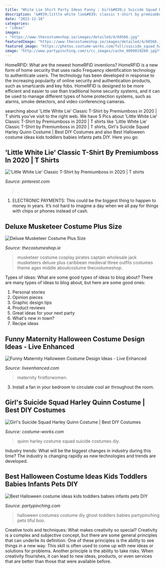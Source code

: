 ```yaml
---
title: "White Lie Shirt Party Ideas Funny : Girl&#039;s Suicide Squad Harley Quinn Costume"
description: "&#039;little white lie&#039; classic t-shirt by premiumboss in 2020"
date: "2022-12-18"
categories:
- "ideas"
images:
- "https://www.thecostumeshop.ie/images/detailed/4/60566.jpg"
featuredImage: "https://www.thecostumeshop.ie/images/detailed/4/60566.jpg"
featured_image: "https://photos.costume-works.com/full/suicide_squad_harley_quinn.jpg"
image: "http://www.partypinching.com/s/cc_images/cache_4099819268.jpg?t=1472707649"
---
```



HomeRFID: What are the newest homeRFID inventions?
HomeRFID is a new form of home security that uses radio Frequency identification technology to authenticate users. The technology has been developed in response to the increasing popularity of online security and authentication products, such as smartcards and key fobs. HomeRFID is designed to be more efficient and easier to use than traditional home security systems, and it can be used to manage different types of home protection systems, such as alarms, smoke detectors, and video conferencing cameras.

	

		
searching about &#039;Little White Lie&#039; Classic T-Shirt by Premiumboss in 2020 | T shirts you've visit to the right web. We have 5 Pics about &#039;Little White Lie&#039; Classic T-Shirt by Premiumboss in 2020 | T shirts like &#039;Little White Lie&#039; Classic T-Shirt by Premiumboss in 2020 | T shirts, Girl&#039;s Suicide Squad Harley Quinn Costume | Best DIY Costumes and also Best Halloween costume ideas kids toddlers babies infants pets DIY. Here you go:
		
    
## &#039;Little White Lie&#039; Classic T-Shirt By Premiumboss In 2020 | T Shirts

<img loading=lazy src="https://i.pinimg.com/736x/35/1d/ec/351dec5ee15d72c55e6f90d850603c19.jpg" onerror="this.onerror=null;this.src='https://tse1.mm.bing.net/th?id=OIP.vvRc2YuMLDC6xXwK9bHRtQHaLG&amp;pid=15.1';" alt="&#039;Little White Lie&#039; Classic T-Shirt by Premiumboss in 2020 | T shirts">

_Source: pinterest.com_

>. 

	

1. ELECTRONIC PAYMENTS: This could be the biggest thing to happen to money in years. It’s not hard to imagine a day when we all pay for things with chips or phones instead of cash. 

    
## Deluxe Musketeer Costume Plus Size

<img loading=lazy src="https://www.thecostumeshop.ie/images/detailed/4/60566.jpg" onerror="this.onerror=null;this.src='https://tse3.mm.bing.net/th?id=OIP.rfisN_CMPMxtOtv4pMWbAQHaRA&amp;pid=15.1';" alt="Deluxe Musketeer Costume Plus Size">

_Source: thecostumeshop.ie_

>musketeer costume cosplay pirates captain wholesale jack musketeers deluxe plus caribbean medieval three outfits costumes theme ages middle aboutcostume thecostumeshop. 

	

Types of ideas: What are some good types of ideas to blog about?
There are many types of ideas to blog about, but here are some good ones:
1. Personal stories 
2. Opinion pieces 
3. Graphic design tips 
4. Product reviews 
5. Great ideas for your next party 
6. What's new in town? 
7. Recipe ideas 

    
## Funny Maternity Halloween Costume Design Ideas - Live Enhanced

<img loading=lazy src="https://www.liveenhanced.com/wp-content/uploads/2020/09/pregnancy-halloween-costumes-10-1.png" onerror="this.onerror=null;this.src='https://tse4.mm.bing.net/th?id=OIP.tk09JJhKFIEM-2PG3TAdGgHaHb&amp;pid=15.1';" alt="Funny Maternity Halloween Costume Design Ideas - Live Enhanced">

_Source: liveenhanced.com_

>maternity firstforwomen. 

	

3. Install a fan in your bedroom to circulate cool air throughout the room.

    
## Girl&#039;s Suicide Squad Harley Quinn Costume | Best DIY Costumes

<img loading=lazy src="https://photos.costume-works.com/full/suicide_squad_harley_quinn.jpg" onerror="this.onerror=null;this.src='https://tse1.mm.bing.net/th?id=OIP.zinzMmgcKNXkP0d8r-TXFAHaL6&amp;pid=15.1';" alt="Girl&#039;s Suicide Squad Harley Quinn Costume | Best DIY Costumes">

_Source: costume-works.com_

>quinn harley costume squad suicide costumes diy. 

	

Industry trends: What will be the biggest changes in industry during this time?
The industry is changing rapidly as new technologies and trends are developed.

    
## Best Halloween Costume Ideas Kids Toddlers Babies Infants Pets DIY

<img loading=lazy src="http://www.partypinching.com/s/cc_images/cache_4099819268.jpg?t=1472707649" onerror="this.onerror=null;this.src='https://tse3.mm.bing.net/th?id=OIP.GYmc6YBZiBtAaScKhD0_dQHaKC&amp;pid=15.1';" alt="Best Halloween costume ideas kids toddlers babies infants pets DIY">

_Source: partypinching.com_

>halloween costumes costume diy ghost toddlers babies partypinching pets tiful boo. 

	

Creative tools and techniques: What makes creativity so special?
Creativity is a complex and subjective concept, but there are some general principles that can underlie its definition. One of these principles is the ability to see things in a new way. This skill is often used to come up with new ideas or solutions for problems. Another principle is the ability to take risks. When creativity flourishes, it can lead to new ideas, products, or even services that are better than those that were available before.

